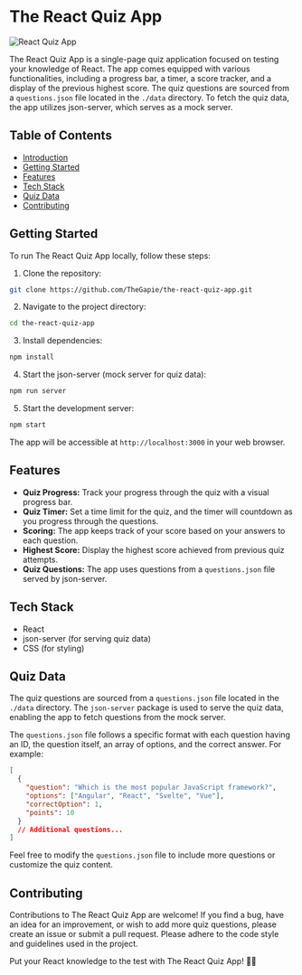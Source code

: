 # The React Quiz App

![React Quiz App](quiz_app_screenshot.png)

The React Quiz App is a single-page quiz application focused on testing your knowledge of React. The app comes equipped with various functionalities, including a progress bar, a timer, a score tracker, and a display of the previous highest score. The quiz questions are sourced from a `questions.json` file located in the `./data` directory. To fetch the quiz data, the app utilizes json-server, which serves as a mock server.

## Table of Contents

- [Introduction](#the-react-quiz-app)
- [Getting Started](#getting-started)
- [Features](#features)
- [Tech Stack](#tech-stack)
- [Quiz Data](#quiz-data)
- [Contributing](#contributing)

## Getting Started

To run The React Quiz App locally, follow these steps:

1. Clone the repository:

```bash
git clone https://github.com/TheGapie/the-react-quiz-app.git
```

2. Navigate to the project directory:

```bash
cd the-react-quiz-app
```

3. Install dependencies:

```bash
npm install
```

4. Start the json-server (mock server for quiz data):

```bash
npm run server
```

5. Start the development server:

```bash
npm start
```

The app will be accessible at `http://localhost:3000` in your web browser.

## Features

- **Quiz Progress:** Track your progress through the quiz with a visual progress bar.
- **Quiz Timer:** Set a time limit for the quiz, and the timer will countdown as you progress through the questions.
- **Scoring:** The app keeps track of your score based on your answers to each question.
- **Highest Score:** Display the highest score achieved from previous quiz attempts.
- **Quiz Questions:** The app uses questions from a `questions.json` file served by json-server.

## Tech Stack

- React
- json-server (for serving quiz data)
- CSS (for styling)

## Quiz Data

The quiz questions are sourced from a `questions.json` file located in the `./data` directory. The `json-server` package is used to serve the quiz data, enabling the app to fetch questions from the mock server.

The `questions.json` file follows a specific format with each question having an ID, the question itself, an array of options, and the correct answer. For example:

```json
[
  {
    "question": "Which is the most popular JavaScript framework?",
    "options": ["Angular", "React", "Svelte", "Vue"],
    "correctOption": 1,
    "points": 10
  }
  // Additional questions...
]
```

Feel free to modify the `questions.json` file to include more questions or customize the quiz content.

## Contributing

Contributions to The React Quiz App are welcome! If you find a bug, have an idea for an improvement, or wish to add more quiz questions, please create an issue or submit a pull request. Please adhere to the code style and guidelines used in the project.

Put your React knowledge to the test with The React Quiz App! 🚀🧠

